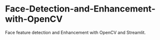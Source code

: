 # Face-Detection-and-Enhancement-with-OpenCV
Face feature detection and Enhancement with OpenCV and Streamlit.
